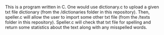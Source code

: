This is a program written in C. One would use dictionary.c to upload a given txt file dictionary (from the /dictionaries folder in this repository). Then, speller.c will allow the user to import some other txt file (from the /texts folder in this repository). Speller.c will check that txt file for spelling and return some statistics about the text along with any misspelled words.
